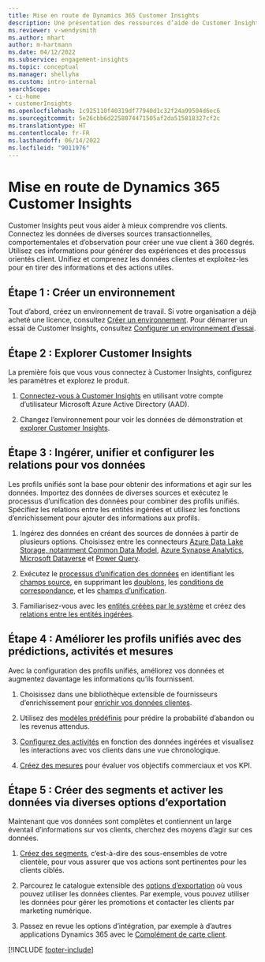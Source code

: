 ```yaml
---
title: Mise en route de Dynamics 365 Customer Insights
description: Une présentation des ressources d’aide de Customer Insights pour démarrer rapidement
ms.reviewer: v-wendysmith
ms.author: mhart
author: m-hartmann
ms.date: 04/12/2022
ms.subservice: engagement-insights
ms.topic: conceptual
ms.manager: shellyha
ms.custom: intro-internal
searchScope:
- ci-home
- customerInsights
ms.openlocfilehash: 1c925110f40319df77940d1c32f24a99504d6ec6
ms.sourcegitcommit: 5e26cbb6d2258074471505af2da515818327cf2c
ms.translationtype: HT
ms.contentlocale: fr-FR
ms.lasthandoff: 06/14/2022
ms.locfileid: "9011976"
---
```

# <a name="get-started-with-dynamics-365-customer-insights"></a>Mise en route de Dynamics 365 Customer Insights

Customer Insights peut vous aider à mieux comprendre vos clients. Connectez les données de diverses sources transactionnelles, comportementales et d’observation pour créer une vue client à 360 degrés. Utilisez ces informations pour générer des expériences et des processus orientés client. Unifiez et comprenez les données clientes et exploitez-les pour en tirer des informations et des actions utiles.

## <a name="step-1-create-an-environment"></a>Étape 1 : Créer un environnement

Tout d’abord, créez un environnement de travail. Si votre organisation a déjà acheté une licence, consultez [Créer un environnement](create-environment.md). Pour démarrer un essai de Customer Insights, consultez [Configurer un environnement d’essai](trial-signup.md).

## <a name="step-2-explore-customer-insights"></a>Étape 2 : Explorer Customer Insights

La première fois que vous vous connectez à Customer Insights, configurez les paramètres et explorez le produit.

1. [Connectez-vous à Customer Insights](https://home.ci.ai.dynamics.com) en utilisant votre compte d’utilisateur Microsoft Azure Active Directory (AAD).

1. Changez l’environnement pour voir les données de démonstration et [explorer Customer Insights](home.md).

## <a name="step-3-ingest-unify-and-set-up-relationships-for-your-data"></a>Étape 3 : Ingérer, unifier et configurer les relations pour vos données

Les profils unifiés sont la base pour obtenir des informations et agir sur les données. Importez des données de diverses sources et exécutez le processus d’unification des données pour combiner des profils unifiés. Spécifiez les relations entre les entités ingérées et utilisez les fonctions d’enrichissement pour ajouter des informations aux profils.

1. Ingérez des données en créant des sources de données à partir de plusieurs options. Choisissez entre les connecteurs [Azure Data Lake Storage, notamment Common Data Model](connect-common-data-model.md), [Azure Synapse Analytics](connect-synapse.md), [Microsoft Dataverse](connect-dataverse-managed-lake.md) et [Power Query](connect-power-query.md).

1. Exécutez le [processus d’unification des données](data-unification.md) en identifiant les [champs source](map-entities.md), en supprimant les [doublons](remove-duplicates.md), les [conditions de correspondance](match-entities.md), et les [champs d’unification](merge-entities.md).

1. Familiarisez-vous avec les [entités créées par le système](entities.md) et créez des [relations entre les entités ingérées](relationships.md).

## <a name="step-4-enhance-unified-profiles-with-predictions-activities-and-measures"></a>Étape 4 : Améliorer les profils unifiés avec des prédictions, activités et mesures

Avec la configuration des profils unifiés, améliorez vos données et augmentez davantage les informations qu’ils fournissent.

1. Choisissez dans une bibliothèque extensible de fournisseurs d’enrichissement pour [enrichir vos données clientes](enrichment-hub.md).

1. Utilisez des [modèles prédéfinis](predictions-overview.md) pour prédire la probabilité d’abandon ou les revenus attendus.

1. [Configurez des activités](activities.md) en fonction des données ingérées et visualisez les interactions avec vos clients dans une vue chronologique.

1. [Créez des mesures](measures.md) pour évaluer vos objectifs commerciaux et vos KPI.

## <a name="step-5-create-segments-and-activate-data-through-various-export-options"></a>Étape 5 : Créer des segments et activer les données via diverses options d’exportation

Maintenant que vos données sont complètes et contiennent un large éventail d’informations sur vos clients, cherchez des moyens d’agir sur ces données.

1. [Créez des segments](segments.md), c’est-à-dire des sous-ensembles de votre clientèle, pour vous assurer que vos actions sont pertinentes pour les clients ciblés.

1. Parcourez le catalogue extensible des [options d’exportation](export-destinations.md) où vous pouvez utiliser les données clientes. Par exemple, vous pouvez utiliser les données pour gérer les promotions et contacter les clients par marketing numérique.

1. Passez en revue les options d’intégration, par exemple à d’autres applications Dynamics 365 avec le [Complément de carte client](customer-card-add-in.md).  


[!INCLUDE [footer-include](includes/footer-banner.md)]
